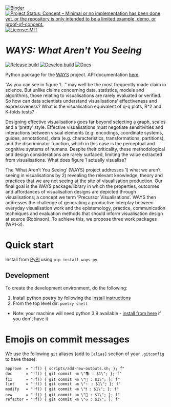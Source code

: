 <!-- badges: start -->
[![Binder](https://mybinder.org/badge_logo.svg)](https://mybinder.org/v2/gh/WarwickCIM/ways-py/develop)
[![Project Status: Concept – Minimal or no implementation has been done yet, or the repository is only intended to be a limited example, demo, or proof-of-concept.](https://www.repostatus.org/badges/latest/concept.svg)](https://www.repostatus.org/#concept)
[![License: MIT](https://img.shields.io/badge/License-MIT-yellow.svg)](https://opensource.org/licenses/MIT)
<!-- badges: end -->

# _WAYS: What Aren't You Seeing_
<!-- badges: start -->
[![Release build](https://github.com/WarwickCIM/ways-py/actions/workflows/build-publish.yml/badge.svg?branch=release)](https://github.com/WarwickCIM/ways-py/actions/workflows/build-publish.yml)
[![Develop build](https://github.com/WarwickCIM/ways-py/actions/workflows/build-publish.yml/badge.svg?branch=develop)](https://github.com/WarwickCIM/ways-py/actions/workflows/build-publish.yml)
[![Docs](https://github.com/WarwickCIM/ways-py/actions/workflows/docs.yml/badge.svg)](https://github.com/WarwickCIM/ways-py/actions/workflows/docs.yml)
<!-- badges: end -->

Python package for the [WAYS](https://www.turing.ac.uk/research/research-projects/ways-what-arent-you-seeing) project. API documentation [here](https://warwickcim.github.io/ways-py/).

“As you can see in figure 1…” may well be the most frequently made claim in science. But unlike claims concerning data, statistics, models and algorithms, those relating to visualisations are rarely evaluated or verified. So how can data scientists understand visualisations’ effectiveness and expressiveness? What is the visualisation equivalent of q-q plots, R^2 and K-folds tests?

Designing effective visualisations goes far beyond selecting a graph, scales and a ‘pretty’ style. Effective visualisations must negotiate sensitivities and interactions between visual elements (e.g. encodings, coordinate systems, guides, annotations), data (e.g. characteristics, transformations, partitions), and the discriminator function, which in this case is the perceptual and cognitive systems of humans. Despite their criticality, these methodological and design considerations are rarely surfaced, limiting the value extracted from visualisations. What does figure 1 actually visualise?

The ‘What Aren’t You Seeing’ (WAYS) project addresses 1) what we aren’t seeing in visualisations by 2) revealing the relevant knowledge, theory and practices that we are not seeing at the site of visualisation production. Our final goal is the WAYS package/library in which the properties, outcomes and affordances of visualisation designs are depicted through visualisations; a concept we term ‘Precursor Visualisations’. WAYS then addresses the challenge of generating a productive interplay between everyday visualisation work and the epistemology, practice, communication techniques and evaluation methods that should inform visualisation design at source (Robinson). To achieve this, we propose three work packages (WP1-3).

# Quick start

Install from [PyPI](https://pypi.org/project/ways-py/) using `pip install ways-py`.

## Development

To create the development environment, do the following:

1. Install python poetry by following the [install instructions](https://python-poetry.org/docs/)
2. From the top level dir: `poetry shell`
 - Note: your machine will need python 3.9 available - [install from here](https://www.python.org/downloads/release/python-397/) if you don't have it

# Emojis on commit messages

We use the following `git` aliases (add to `[alias]` section of your `.gitconfig` to have these):

```
approve  = "!f() { scripts/add-new-outputs.sh; }; f"
doc      = "!f() { git commit -m \"📚 : $1\"; }; f"
fix      = "!f() { git commit -m \"🐛 : $1\"; }; f"
lint     = "!f() { git commit -m \"✨ : $1\"; }; f"
modify   = "!f() { git commit -m \"❗ : $1\"; }; f"
new      = "!f() { git commit -m \"🧩 : $1\"; }; f"
refactor = "!f() { git commit -m \"♻️ : $1\"; }; f"
```
